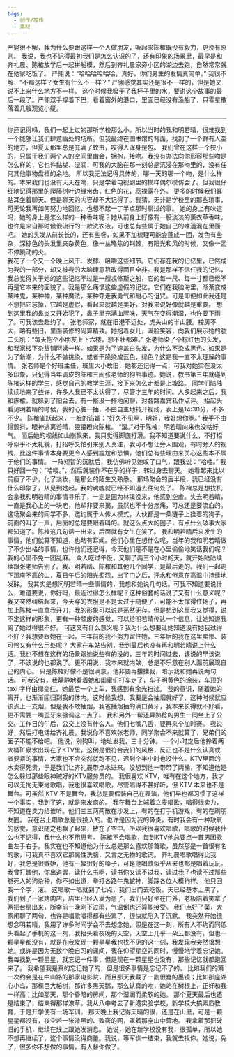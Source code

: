 ```yaml
---
tags:
  - 创作/写作
  - 素材
---
```

严翎很不解，我为什么要跟这样一个人做朋友，听起来陈榷既没有毅力，更没有原则。
我说，我也不记得最初我们是怎么认识的了，还有印象的场景里，最早是和齐礼晨、陈榷放学后一起拼船模，然后到齐礼晨家旁小区的湖边去跑，自然常常就在他家吃饭了。
严翎说：“哈哈哈哈哈哈，真好，你们男生的友情真简单。”
我很不解，“不都这样？女生有什么不一样？”
严翎感觉其实还是很不一样的，但是她又说不上来什么地方不一样。
这个时候我吸干了我杯子里的水，要讲这个故事的最后一段了。严翎双手撑着下巴，看着窗外的港口，里面已经没有渔船了，只零星散落着几艘观览小艇。

---
你还记得吗，我们一起上过的那所学校那么小。所以当时的我和明若晴，很难找到一个能够让我们肆意幽处的场所。但我最终在图书馆的背面，找到了一个鲜有人至的地方，但夏天那里总是充满了蚊虫，咬得人浑身是包。
我们曾在这样一个狭小的，只属于我们两个人的空间里幽会，拥抱，接吻。我没有办法向你形容那些吻是怎么样的，它也许黏糊、湿润，可我的大脑在那一刻总是沉浸在那吻里的，没有任何其他事物盘桓的余地。
所以我无法记得具体的，哪一天的哪一个吻，是什么样的。本来我们也没有天天在吻，只是学着电视剧里的模样偶尔模仿罢了。但我很仔细地记得那里的爬藤树叶边缘带齿，红色的花，蕊裸露在外。
更多的时候我们耳贴耳坐着聊天。但是聊天的内容却不大记得了。我猜，无非是学校里的那些琐事，可无论我再如何努力地回忆，也想不起一丁半点那时聊过的事。
她的身上有味道吗，她的身上是怎么样的一种香味呢？她从前身上好像有一股淡淡的薰衣草香味，也许是来自那时候很流行的一款洗衣液，可也总有些属于她自己的味道混在里面吧。
她的头发从前长长的，还有些卷，如果不加梳理可能会蓬成一团，发色有些杂，深棕色的头发里夹杂黄色，像一丛略焦的荆棘，有阳光和风的时候，又像一团不停跳动的火。  
我花了一个又一个晚上风干、发酵、咀嚼这些细节。它们存在我的记忆里，已然成为我的一部分，却又被我的大脑肆意篡改得面目全非。我是那样不信任我的记忆，我总觉得关于她的这些记忆不过是一艘忒修斯之船，它的每一尺、每一寸都已经不再是它本来的面貌了。我是那么痛恨这些虚假的记忆，它们在我脑海里，渐渐变成某种鬼，某种神，某种魔法，某种夺走我勇气和耐心的诅咒。可是即便如此我还是不想把它忘掉，它越是虚假，看起来就越是美好，对我来说好像就越是重要。
想到这里我的鼻炎又开始犯了，鼻子里充满血腥味，天气在变得潮湿，也许要下雨了。可我该去赴约了。
张老师家，就在旧港不远处，虎头山的半山腰。楼房不大，略有些旧，里面装修的尚算精致。她抱着女儿，满脸笑容，向我们展示她的肱二头肌：“每天抱个小朋友上下六楼，想不壮都难。”
张老师染了个棕红色的头发，和我家楼下杂货铺阿姨一样。如果是为了遮盖白头发，为什么不染成黑色，如果是为了新潮，为什么不做挑染，或者干脆染成蓝色，绿色？这是我一直不太理解的事情。
张老师是个好班主任，班里大小故旧，她都还记得一点，可我对她实在没太多印象，只记得当年调皮的陈榷三闹张老师的狗熊事迹。她说，教书第三年就碰到陈榷这样的学生，感觉自己的教学生涯，接下来怎么走都是上坡路。
同学们陆陆续续地来了些许，许多人我已不太认得了，尽管才三年的时间。人多起来之后，我和陈榷，就躲到了阳台去，有一搭没一搭地闲聊，对各路嘉宾私作点评。
抬起头看见明若晴的时候，我的心脏一抽，不由自主地转开视线，表上是14:30分，不多不少。
陈榷雀跃起来，一脸的谄媚：“好久不见啊，明姐，我好想你啊。”
我手不由得颤抖，眼神逃离若晴，狠狠瞪向陈榷。
“滚。”对于陈榷，明若晴向来也没啥好气。
而后她的视线如山崩飘来，我只觉得脚底打滑。我不知道要说什么，不打招呼似乎不太礼貌，打招呼又怕引来别人关注，我可不想让旁人围观，有时旁人的视线，比这件事情本身要更令人感到尴尬和恐惧，他们总有些理由来关心这些本不属于他们的事情。
一阵短暂的沉默后，我仿佛听见她叹了口气，跟我说：“哈喽。”
我只好回一句：“哈喽。”，然后就装作不在乎的样子，转过身去聊天。
她看起来比以前瘦了不少，化了淡妆，是那么的陌生又熟悉。
那场聚会的后半段，我已经没有什么印象了，从见到她起，我的魂魄就已经不知道去往何处了。
陈榷总是想找机会拿我和明若晴的事情寻乐子，一定是因为林溪没来，他感到空虚。失去明若晴，一直是我心上的一块疤，他却非要来揭，虽然也不十分疼痛，可总还是要流血的。
这场聚会来的同学不多，邀约属于人传人模式，大伙都是一条链子上拴着的狗子，前面的叫了一声，后面的总是要跟着叫的。就这么点大的圈子，有点什么破事大家都知道了。陈榷这几句话一出来，后面就有女生在笑了。
我和明若晴后来发生的事情，他们就算不知道，也略有耳闻。他们心里在想什么呢，当年的我和明若晴做了不少出格的事情，也许他们还记得，今天他们是不是在心里偷偷地笑话我们呢？我的心里不免一团乱麻。
众人吃过午饭，又聊了两三个小时的天，就开始陆陆续续跟张老师告别了。我、明若晴、陈榷和其他几个同学，是最后走的。我们一起走下那座不高的山，夏日午后的阳光炙烈，出了门之后，汗水和倦意在高温中持续地发酵。
我其实是想问明若晴一些事情的，我想和她说几句话。可我不知道要说什么，难道要说，你好吗，最近过得怎么样呢？这种俗套的话说了又有什么意义呢？
我又突然纠结起来，今天穿的衣服是不是太过于随便了，可能不太撑得住场子，再加上陈榷一直拿我开刀，我的形象可以说是荡然无存。但是想到这里我又觉得，说不定这样的形象，更有一种颓废的感觉，可以给明若晴传达一个信息，让她知道我离了她过得很不好。
可这又有什么意义呢？我为什么想要让她知道没有她我过得不好？我想要跟她在一起，三年前的我不努力留住她，三年后的我在这里卖惨、装可怜又有什么用处呢？
大家在车站告别，我到最后也没有再和明若晴说上什么话。我也不想在这样的场景跟她说些有的没的，三年的时间过去，该说的早该说了，不该说的也都说了。更不用说，我本来就内敛，总是不乐意在别人面前展现自己的内心。
只是陈榷好像不是很满意，他非要再攮攮我，暗示我和她再说两句话。
可我没有，我静静地看着她和闺蜜们打车走了，车子明黄色的涂装，车顶的 taxi 字样由绿变红。她最后一个上车，我感到有余光扫过。
我的意识，随着她的离开，也渐渐回归到我的体内。这时候我想，我要是会抽烟就好了，这种时候就应该点上一支烟。但是我不敢抽烟，我爸抽烟抽的满口黄牙，我本来长得就不好看，更不需要一嘴歪牙来强调这一点了。
我和另外一帮还算熟稔的男生一同坐上了公交。工作日的午后，公交上没有什么人。他们七嘴八舌，要再来个加时赛。
我说好，然后打电话给齐礼晨，我说你不喜欢张老师，同学聚会不来就算了，兄弟们的面子不能不给吧。
他说，别狗叫，地址发我，三十分钟。
一个小时之后他拎着两大桶矿泉水出现在了KTV里，这倒是很符合我们的风格，反正也不是什么认真或者要紧的事情，大家也不会突然就跑不见，迟到个半小时也没什么。KTV里面的水卖得死贵，于是我们让齐礼晨带点水进来。没想到他一带带了两桶，不知道他是怎么躲过那些眼神贼好的KTV服务员的。
我很喜欢 KTV，唯有在这个地方，我才可以无拘无束地歌唱，我也很喜欢唱歌，尽管唱得不甚好听，但 KTV 本来也不是舞台。可虽然 KTV 不是舞台，我总是要假装自己在表演，他们早也都习惯了这样一个事实，我到了这，就是来发疯的。
我在舞台上端着立麦唱歌，唱得很卖力，不知道在卖力给谁听。他们三三两两散在沙发上，有的在打手机游戏，有的在刷朋友圈。
我在台上唱歌总是很投入的。也许是因为我的鼻炎，有时我会有一种缺氧的感觉，意识随之也飘了起来，散在了空中。所以我很喜欢唱歌，唱歌的时候我什么也不记得，我什么也不用思考。
陈榷不会唱歌，每到KTV他总要点一首男团歌曲左手右手。我实在也不知道他为什么总是那么喜欢那首歌，虽然那是一首很有名的歌，可我真不喜欢它那魔性洗脑，又言之无物的歌词。
齐礼晨唱歌唱得比我好，我总是很嫉妒，他有一幅很好的嗓子，可是他唱歌似乎从来也都是唱着玩玩。
我曾打趣他，你出道罢，读什么书啊，读书你又读不过我，读过我了也读不过那些卷死人的狗杂种，你不如出道，拳打各路牛鬼蛇神，脚踩各位人模狗样。
他只回我一个字，滚。
这唱歌一唱就到了七点，我们出门去吃饭。天已经基本上黑了，我们到了一家烤肉店，店里已经人满为患了，我们只好坐在门外，老板陪着笑拿了两把台扇出来，所幸前一晚刚下过雨，气温倒也还算能接受。
我们点好了菜，大家闲聊了两句，也许是唱歌唱得都有些累了，很快就陷入了沉默。
我突然开始很想念明若晴，我用了许多时间学会不去想念她，但是在这一刻，所有人不约而同低头看起了手机的这一刻，我抬头看夜晚的天空，天空上几乎一朵云都没有，但也一颗星星都没有，就是在我发现一颗星星我也找不见的这一刻，我发现我突然很想她。或许是因为无数个晚自习的课间，我在仰望星空的同时，慢慢地学着忘记她。我每找到一颗星星，就忘记一件事，但是现在一颗星星也没有，那些记忆就都跑回来了。
我希望我是真的忘记她了的，但是很多事情是忘记不了的。
比如我们的第一次约会是在中山路的那家电影院，而且那天我戴了一副很蠢的墨镜；比如那座湖心小岛，那棵巨大榕树，那许多黑天鹅，那么认真的吻，她站在树根上，正好和我一样高；比如那天，那个昏暗的房间，那个湿润而柔软的她。
那个夏天最后也还是结束了，结束得那样潦草。我从八中考去了新港实验学校，新学校大搞素质教育，于是开学便有一场军训。
那天晚上我记得天晴的很，还是在山里，可是一颗星星都没有，夜空若一张漆黑的、致密的网，罩着那座山中营地。
我拿着那把破旧的手机，继续在线上跟她发消息。
她说，她在新学校没有我，很孤单，所以她不想再继续了，这个事情没得商量。我说，等军训一结束，我就去找你。她说，免了，很多你不想做的事情，有人替你做了。
